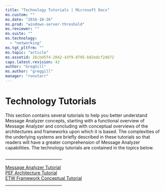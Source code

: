 ```yaml
---
title: "Technology Tutorials | Microsoft Docs"
ms.custom: ""
ms.date: "2016-10-26"
ms.prod: "windows-server-threshold"
ms.reviewer: ""
ms.suite: ""
ms.technology: 
  - "networking"
ms.tgt_pltfrm: ""
ms.topic: "article"
ms.assetid: 26cb45f4-2042-43f9-8795-b82edcf2d672
caps.latest.revision: 42
author: "GregGill"
ms.author: "greggill"
manager: "ronstarr"
---
```

# Technology Tutorials
This section contains several tutorials to help you better understand Message Analyzer concepts, starting with a functional overview of Message Analyzer and concluding with conceptual overviews of the architectures and frameworks upon which it is based. The complexities of the underlying systems are briefly described in these tutorials so that readers will have a greater comprehension of Message Analyzer capabilities. The technology tutorials are contained in the topics below.  
  
 ___________________________\_  
  
 [Message Analyzer Tutorial](../messageanalyzer_content/message-analyzer-tutorial.md)   
 [PEF Architecture Tutorial](../messageanalyzer_content/pef-architecture-tutorial.md)   
 [ETW Framework Conceptual Tutorial](../messageanalyzer_content/etw-framework-conceptual-tutorial.md)   
___________________________\_